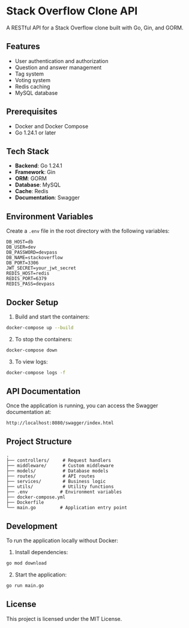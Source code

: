 # Stack Overflow Clone API

A RESTful API for a Stack Overflow clone built with Go, Gin, and GORM.

## Features

- User authentication and authorization
- Question and answer management
- Tag system
- Voting system
- Redis caching
- MySQL database

## Prerequisites

- Docker and Docker Compose
- Go 1.24.1 or later

## Tech Stack

- **Backend**: Go 1.24.1
- **Framework**: Gin
- **ORM**: GORM
- **Database**: MySQL
- **Cache**: Redis
- **Documentation**: Swagger

## Environment Variables

Create a `.env` file in the root directory with the following variables:

```env
DB_HOST=db
DB_USER=dev
DB_PASSWORD=devpass
DB_NAME=stackoverflow
DB_PORT=3306
JWT_SECRET=your_jwt_secret
REDIS_HOST=redis
REDIS_PORT=6379
REDIS_PASS=devpass
```

## Docker Setup

1. Build and start the containers:

```bash
docker-compose up --build
```

2. To stop the containers:

```bash
docker-compose down
```

3. To view logs:

```bash
docker-compose logs -f
```

## API Documentation

Once the application is running, you can access the Swagger documentation at:

```
http://localhost:8080/swagger/index.html
```

## Project Structure

```
.
├── controllers/     # Request handlers
├── middleware/      # Custom middleware
├── models/          # Database models
├── routes/          # API routes
├── services/        # Business logic
├── utils/           # Utility functions
├── .env            # Environment variables
├── docker-compose.yml
├── Dockerfile
└── main.go         # Application entry point
```

## Development

To run the application locally without Docker:

1. Install dependencies:
```bash
go mod download
```

2. Start the application:
```bash
go run main.go
```

## License

This project is licensed under the MIT License.
